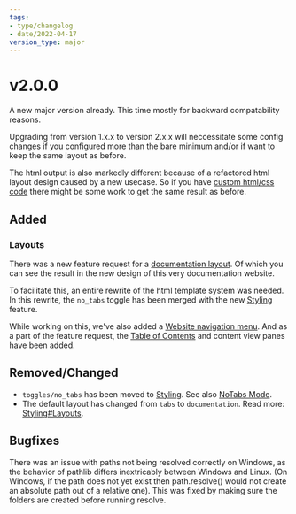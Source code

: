 ```yaml
---
tags:
- type/changelog
- date/2022-04-17
version_type: major
---
```

   
# v2.0.0   
A new major version already. This time mostly for backward compatability reasons.    
   
Upgrading from version 1.x.x to version 2.x.x will neccessitate some config changes if you configured more than the bare minimum and/or if want to keep the same layout as before.   
   
The html output is also markedly different because of a refactored html layout design caused by a new usecase. So if you have [custom html/css code](../Configurations/Styling/Edit%20HTML%2C%20CSS%2C%20JS.md) there might be some work to get the same result as before.   
   
## Added   
### Layouts   
There was a new feature request for a [documentation layout](../Configurations/Styling/Styling.md#documentation). Of which you can see the result in the new design of this very documentation website.    
   
To facilitate this, an entire rewrite of the html template system was needed. In this rewrite, the `no_tabs` toggle has been merged with the new [Styling](../Configurations/Styling/Styling.md) feature.    
   
While working on this, we've also added a [Website navigation menu](../Configurations/Website%20navigation%20menu.md). And as a part of the feature request, the [Table of Contents](../Configurations/Styling/Styling.md#table-of-contents) and content view panes have been added.   
   
## Removed/Changed   
   
- `toggles/no_tabs` has been moved to [Styling](../Configurations/Styling/Styling.md). See also [NoTabs Mode](../Configurations/NoTabs%20Mode.md).   
- The default layout has changed from `tabs` to `documentation`. Read more: [Styling#Layouts](../Configurations/Styling/Styling.md#layouts).   
   
## Bugfixes   
There was an issue with paths not being resolved correctly on Windows, as the behavior of pathlib differs inextricably between Windows and Linux. (On Windows, if the path does not yet exist then path.resolve() would not create an absolute path out of a relative one). This was fixed by making sure the folders are created before running resolve.